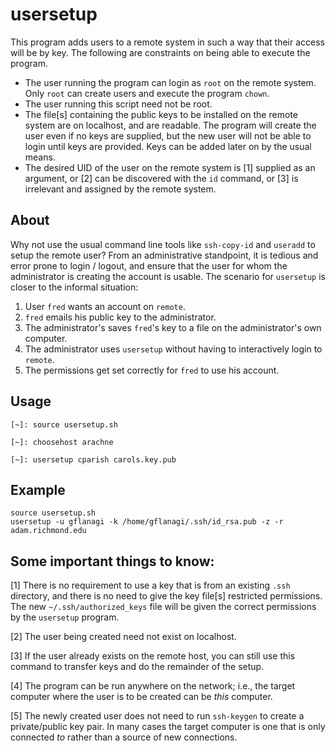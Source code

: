 # usersetup

This program adds users to a remote system in such a way that their
access will be by key. The following are constraints on being able to
execute the program.

- The user running the program can login as `root` on the remote system.
    Only `root` can create users and execute the program `chown`.
- The user running this script need not be root.
- The file[s] containing the public keys to be installed on the remote
    system are on localhost, and are readable. The program will create the
    user even if no keys are supplied, but the new user will not be able
    to login until keys are provided. Keys can be added later on by the
    usual means.
- The desired UID of the user on the remote system is [1] supplied as an
    argument, or [2] can be discovered with the `id` command, or [3] is
    irrelevant and assigned by the remote system.

## About

Why not use the usual command line tools like `ssh-copy-id` and `useradd`
to setup the remote user? From an administrative standpoint, it is tedious
and error prone to login / logout, and ensure that the user for whom
the administrator is creating the account is usable.  The scenario for
`usersetup` is closer to the informal situation:

1. User `fred` wants an account on `remote`.
2. `fred` emails his public key to the administrator.
3. The administrator's saves `fred`'s key to a file on the administrator's own computer.
4. The administrator uses `usersetup` without having to interactively login to `remote`.
5. The permissions get set correctly for `fred` to use his account.

## Usage

```
[~]: source usersetup.sh

[~]: choosehost arachne

[~]: usersetup cparish carols.key.pub

```

## Example

```
source usersetup.sh
usersetup -u gflanagi -k /home/gflanagi/.ssh/id_rsa.pub -z -r adam.richmond.edu
```


## Some important things to know:

[1] There is no requirement to use a key that is from an existing `.ssh`
directory, and there is no need to give the key file[s] restricted
permissions. The new `~/.ssh/authorized_keys` file will be given the
correct permissions by the `usersetup` program.

[2] The user being created need not exist on localhost.

[3] If the user already exists on the remote host, you can still use
this command to transfer keys and do the remainder of the setup.

[4] The program can be run anywhere on the network; i.e., the target
computer where the user is to be created can be *this* computer.

[5] The newly created user does not need to run `ssh-keygen` to create
a private/public key pair. In many cases the target computer is one that
is only connected *to* rather than a source of new connections.


